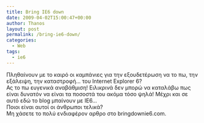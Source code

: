 ```yaml
---
title: Bring IE6 down
date: 2009-04-02T15:00:47+00:00
author: Thanos
layout: post
permalink: /bring-ie6-down/
categories:
  - Web
tags:
  - ie6
---
```

Πληθαίνουν με το καιρό οι καμπάνιες για την εξουδετέρωση να το πω, την εξάλειψη, την καταστροφή… του Internet Explorer 6?  
Ας το πω ευγενικά αναβάθμιση! Ειλικρινά δεν μπορώ να καταλάβω πως είναι δυνατόν να είναι τα ποσοστά του ακόμα τόσο ψηλά! Μέχρι και σε αυτό εδώ το blog μπαίνουν με ΙΕ6…  
Ποιοι είναι αυτοί οι άνθρωποι τελικά?  
Μη χάσετε το πολύ ενδιαφέρον αρθρο στο bringdownie6.com.